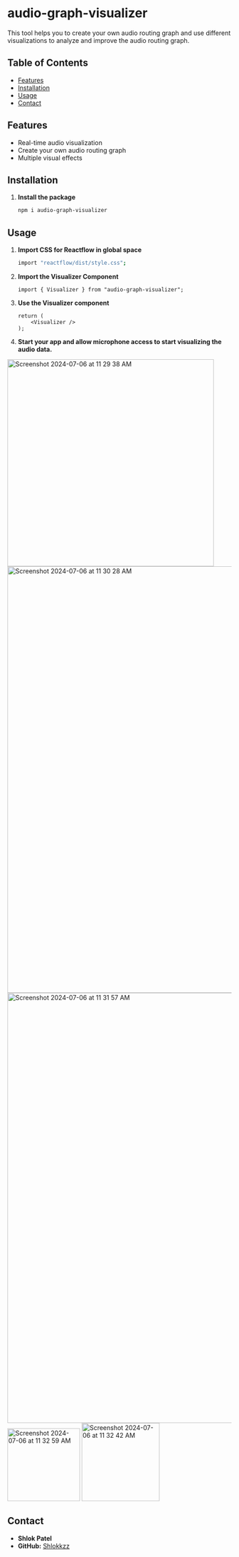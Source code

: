 # audio-graph-visualizer

This tool helps you to create your own audio routing graph and use different visualizations to analyze and improve the audio routing graph.


## Table of Contents

- [Features](#features)
- [Installation](#installation)
- [Usage](#usage)
- [Contact](#contact)

## Features

- Real-time audio visualization
- Create your own audio routing graph
- Multiple visual effects


## Installation

1. **Install the package**

    ```sh
    npm i audio-graph-visualizer
    ```

## Usage

1. **Import CSS for Reactflow in global space**

    ```sh
    import "reactflow/dist/style.css";
    ```

2. **Import the Visualizer Component**

    ```
    import { Visualizer } from "audio-graph-visualizer";
    ```

3. **Use the Visualizer component**

    ```
    return (
        <Visualizer />
    );
    ```

3. **Start your app and allow microphone access to start visualizing the audio data.**
 <img width="464" alt="Screenshot 2024-07-06 at 11 29 38 AM" src="https://github.com/Shlokkzz/audio-graph-visualizer/assets/101893296/c6c8b362-137c-4518-9c74-e1e169244f62">

 <img width="956" alt="Screenshot 2024-07-06 at 11 30 28 AM" src="https://github.com/Shlokkzz/audio-graph-visualizer/assets/101893296/be7a356b-0d5f-4b3b-8c19-0562401a6745">

 <img width="964" alt="Screenshot 2024-07-06 at 11 31 57 AM" src="https://github.com/Shlokkzz/audio-graph-visualizer/assets/101893296/5a43c7fe-3c7e-4160-854b-73f30e470e7e">

 <img width="163" alt="Screenshot 2024-07-06 at 11 32 59 AM" src="https://github.com/Shlokkzz/audio-graph-visualizer/assets/101893296/1bcdce77-16f9-4c1e-a690-8815e3c72b5a">

 <img width="175" alt="Screenshot 2024-07-06 at 11 32 42 AM" src="https://github.com/Shlokkzz/audio-graph-visualizer/assets/101893296/6ae88450-f692-40b5-a49f-ddd571c36874">
 
## Contact


- **Shlok Patel**
- **GitHub:** [Shlokkzz](https://github.com/Shlokkzz)
